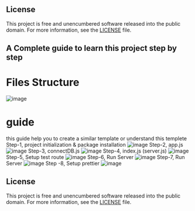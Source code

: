 ## License

This project is free and unencumbered software released into the public domain. For more information, see the [LICENSE](./LICENSE) file.

## A Complete guide to learn this project step by step

# Files Structure
![image](https://github.com/user-attachments/assets/bfb0740f-7ac5-4d7a-99f8-d1be77e7f636)
# guide 
this guide help you to create a similar template or understand this templete
Step-1, project initialization & package installation
![image](https://github.com/user-attachments/assets/64ef5eee-40e9-4db0-a02f-5db9c0d52c14)
Step-2, app.js
![image](https://github.com/user-attachments/assets/405e981c-0550-4cdd-869c-54b1fe2933cb)
Step-3, connectDB.js
![image](https://github.com/user-attachments/assets/502459a5-c95f-48ad-9751-fc04356fe11f)
Step-4, index.js (server.js)
![image](https://github.com/user-attachments/assets/45d7d107-606a-41fe-9be5-66f5bc0052f5)
Step-5, Setup test route
![image](https://github.com/user-attachments/assets/c1668e6f-4d98-4a1c-8f3a-a3b2c1179cbf)
Step-6, Run Server
![image](https://github.com/user-attachments/assets/47192feb-4dca-44b0-9325-170e8f317cb4)
Step-7, Run Server
![image](https://github.com/user-attachments/assets/9d60f671-f9f2-41b6-87a2-90e8863e2cb2)
Step -8, Setup prettier
![image](https://github.com/user-attachments/assets/6406e6a6-105f-47f8-b785-799d185a394b)


## License

This project is free and unencumbered software released into the public domain. For more information, see the [LICENSE](./LICENSE) file.
